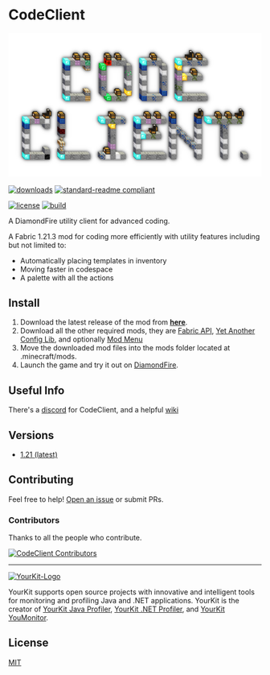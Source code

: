 # CodeClient

![CodeClient Banner](CodeClientBanner.png)

[![downloads](https://img.shields.io/github/downloads/DFOnline/CodeClient/total?color=6fc75b&style=for-the-badge)](https://github.com/DFOnline/CodeClient/releases/latest)
[![standard-readme compliant](https://img.shields.io/badge/readme%20style-standard-6fc75b.svg?style=for-the-badge)](https://github.com/RichardLitt/standard-readme)

[![license](https://img.shields.io/github/license/DFOnline/CodeClient?&color=850e05)](../LICENSE)
[![build](https://img.shields.io/github/actions/workflow/status/DFOnline/CodeClient/build.yml?color=508f42)](https://github.com/DFOnline/CodeClient/releases/latest)

A DiamondFire utility client for advanced coding.

A Fabric 1.21.3 mod for coding more efficiently with utility features including but not limited to:
* Automatically placing templates in inventory
* Moving faster in codespace
* A palette with all the actions

## Install
1. Download the latest release of the mod from **[here](https://github.com/DFOnline/CodeClient/releases/latest)**.
2. Download all the other required mods, they are [Fabric API](https://modrinth.com/mod/fabric-api), [Yet Another Config Lib](https://modrinth.com/mod/yacl), and optionally [Mod Menu](https://modrinth.com/mod/modmenu)
3. Move the downloaded mod files into the mods folder located at .minecraft/mods.
4. Launch the game and try it out on [DiamondFire](https://mcdiamondfire.com/).

## Useful Info
There's a [discord](https://discord.gg/NqU6XnyVPA) for CodeClient, and a helpful [wiki](https://github.com/DFOnline/CodeClient/wiki)

## Versions

* [1.21 (latest)](https://github.com/DFOnline/CodeClient/releases/latest)

## Contributing

Feel free to help! [Open an issue](https://github.com/DFOnline/CodeClient/issues/new) or submit PRs.

### Contributors
Thanks to all the people who contribute.

<a href="https://github.com/DFOnline/CodeClient/graphs/contributors">
<img src="https://contrib.rocks/image?repo=DFOnline/CodeClient" alt="CodeClient Contributors" />
</a>

---

[![YourKit-Logo](https://www.yourkit.com/images/yklogo.png)](https://www.yourkit.com/)

YourKit supports open source projects with innovative and intelligent tools
for monitoring and profiling Java and .NET applications.
YourKit is the creator of <a href="https://www.yourkit.com/java/profiler/">YourKit Java Profiler</a>,
<a href="https://www.yourkit.com/dotnet-profiler/">YourKit .NET Profiler</a>,
and <a href="https://www.yourkit.com/youmonitor/">YourKit YouMonitor</a>.

## License
[MIT](../LICENSE)
